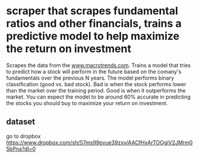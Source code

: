 # scraper that scrapes fundamental ratios and other financials, trains a predictive model to help maximize the return on investment

Scrapes the data from the www.macrotrends.com. Trains a model that tries to predict how a stock will perform in the future based on the comany's fundamentals over the previous N years. The model performs binary classification (good vs. bad stock). Bad is when the stock performs lower than the market over the training period. Good is when it outperforms the market. You can expect the model to be around 60% accurate in predicting the stocks you should buy to maximize your return on investment.

## dataset
go to dropbox https://www.dropbox.com/sh/57ms99pvue39zxy/AACfHxArTOOgiV2JMrm05bPna?dl=0







